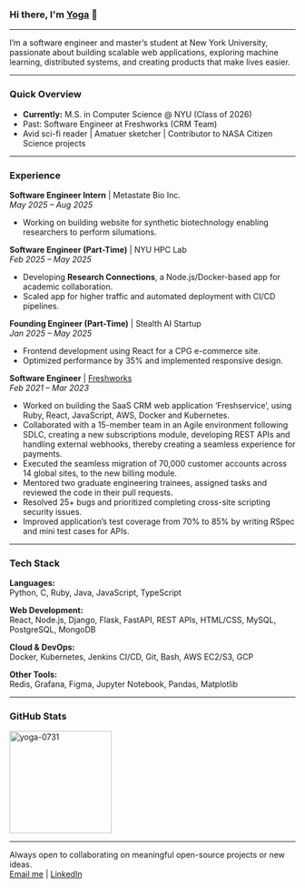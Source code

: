 ### Hi there, I'm <a href="https://yogarajalakshmi-s.github.io/">Yoga</a> 👋

<hr>

I’m a software engineer and master’s student at New York University, passionate about building scalable web applications, exploring machine learning, distributed systems, and creating products that make lives easier.

---

### Quick Overview
- **Currently:** M.S. in Computer Science @ NYU (Class of 2026)
- Past: Software Engineer at Freshworks (CRM Team)
- Avid sci-fi reader | Amatuer sketcher | Contributor to NASA Citizen Science projects

---

### Experience
**Software Engineer Intern** | Metastate Bio Inc.  
*May 2025 – Aug 2025*  
- Working on building website for synthetic biotechnology enabling researchers to perform silumations.  

**Software Engineer (Part-Time)** | NYU HPC Lab  
*Feb 2025 – May 2025*  
- Developing **Research Connections**, a Node.js/Docker-based app for academic collaboration.  
- Scaled app for higher traffic and automated deployment with CI/CD pipelines.  

**Founding Engineer (Part-Time)** | Stealth AI Startup  
*Jan 2025 – May 2025*  
- Frontend development using React for a CPG e-commerce site.  
- Optimized performance by 35% and implemented responsive design.  
  
**Software Engineer** | [Freshworks](https://github.com/YogarajalakshmiS)  
*Feb 2021 – Mar 2023*  
- Worked on building the SaaS CRM web application ‘Freshservice’, using Ruby, React, JavaScript, AWS, Docker and Kubernetes.
- Collaborated with a 15-member team in an Agile environment following SDLC, creating a new subscriptions module, developing REST APIs and handling external webhooks, thereby creating a seamless experience for payments.
- Executed the seamless migration of 70,000 customer accounts across 14 global sites, to the new billing module.
- Mentored two graduate engineering trainees, assigned tasks and reviewed the code in their pull requests.
- Resolved 25+ bugs and prioritized completing cross-site scripting security issues.
- Improved application’s test coverage from 70% to 85% by writing RSpec and mini test cases for APIs.

---

### Tech Stack

**Languages:**  
Python, C, Ruby, Java, JavaScript, TypeScript

**Web Development:**  
React, Node.js, Django, Flask, FastAPI, REST APIs, HTML/CSS, MySQL, PostgreSQL, MongoDB

**Cloud & DevOps:**  
Docker, Kubernetes, Jenkins CI/CD, Git, Bash, AWS EC2/S3, GCP

**Other Tools:**  
Redis, Grafana, Figma, Jupyter Notebook, Pandas, Matplotlib

---

### GitHub Stats

<!-- Uncomment if you'd like to show streaks or stats -->
<img height="180em" src="https://github-readme-stats-sigma-five.vercel.app/api?username=yogarajalakshmi-s&show_icons=true&theme=algolia&include_all_commits=true&count_private=true" alt="yoga-0731" />

---

Always open to collaborating on meaningful open-source projects or new ideas.  
[Email me](mailto:ys6678@nyu.edu) | [LinkedIn](https://www.linkedin.com/in/yoga-sathyanarayanan/)

